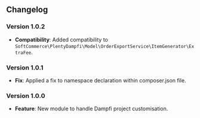 ## Changelog

### Version 1.0.2
- **Compatibility**: Added compatibility to `SoftCommerce\PlentyDampfi\Model\OrderExportService\ItemGenerator\ExtraFee`.

### Version 1.0.1
- **Fix**: Applied a fix to namespace declaration within composer.json file.

### Version 1.0.0
- **Feature**: New module to handle Dampfi project customisation.

